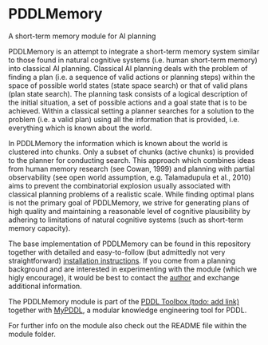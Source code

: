 # PDDLMemory

A short-term memory module for AI planning

PDDLMemory is an attempt to integrate a short-term memory system similar to those found in natural cognitive systems (i.e. human short-term memory) into classical AI planning. Classical AI planning deals with the problem of finding a plan (i.e. a sequence of valid actions or planning steps) within the space of possible world states (state space search) or that of valid plans (plan state search). The planning task consists of a logical description of the initial situation, a set of possible actions and a goal state that is to be achieved. Within a classical setting a planner searches for a solution to the problem (i.e. a valid plan) using all the information that is provided, i.e. everything which is known about the world.

In PDDLMemory the information which is known about the world is clustered into chunks. Only a subset of chunks (active chunks) is provided to the planner for conducting search. This approach which combines ideas from human memory research (see Cowan, 1999) and planning with partial observability (see open world assumption, e.g. Talamadupula et al., 2010) aims to prevent the combinatorial explosion usually associated with classical planning problems of a realistic scale. While finding optimal plans is not the primary goal of PDDLMemory, we strive for generating plans of high quality and maintaining a reasonable level of cognitive plausibility by adhering to limitations of natural cognitive systems (such as short-term memory capacity).

  The base implementation of PDDLMemory can be found in this repository together with detailed and easy-to-follow (but admittedly not very straightforward) [installation instructions](https://pddlmemory.github.io/pddlmemory). If you come from a planning background and are interested in experimenting with the module (which we higly encourage), it would be best to contact the [author](mailto:ivo.chichkov@hotmail.com) and exchange additional information.

The PDDLMemory module is part of the [PDDL Toolbox (todo: add link)](http://about:blank) together with [MyPDDL](https://github.com/Pold87/myPDDL), a modular knowledge engineering tool for PDDL.

For further info on the module also check out the README file within the module folder.
